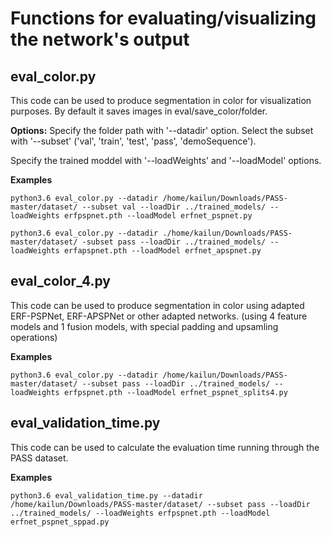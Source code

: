# Functions for evaluating/visualizing the network's output

## eval_color.py

This code can be used to produce segmentation in color for visualization purposes. By default it saves images in eval/save_color/folder.

**Options:** Specify the folder path with '--datadir' option. Select the subset with '--subset' ('val', 'train', 'test', 'pass', 'demoSequence').

Specify the trained moddel with '--loadWeights' and '--loadModel' options.

**Examples**
```
python3.6 eval_color.py --datadir /home/kailun/Downloads/PASS-master/dataset/ --subset val --loadDir ../trained_models/ --loadWeights erfpspnet.pth --loadModel erfnet_pspnet.py
```
```
python3.6 eval_color.py --datadir ./home/kailun/Downloads/PASS-master/dataset/ -subset pass --loadDir ../trained_models/ --loadWeights erfapspnet.pth --loadModel erfnet_apspnet.py
```

## eval_color_4.py

This code can be used to produce segmentation in color using adapted ERF-PSPNet, ERF-APSPNet or other adapted networks. (using 4 feature models and 1 fusion models, with special padding and upsamling operations)

**Examples**
```
python3.6 eval_color.py --datadir /home/kailun/Downloads/PASS-master/dataset/ --subset pass --loadDir ../trained_models/ --loadWeights erfpspnet.pth --loadModel erfnet_pspnet_splits4.py
```

## eval_validation_time.py

This code can be used to calculate the evaluation time running through the PASS dataset.

**Examples**
```
python3.6 eval_validation_time.py --datadir /home/kailun/Downloads/PASS-master/dataset/ --subset pass --loadDir ../trained_models/ --loadWeights erfpspnet.pth --loadModel erfnet_pspnet_sppad.py
```
